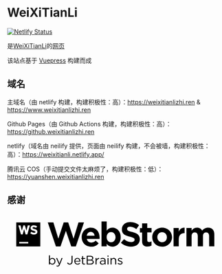 # WeiXiTianLi

[![Netlify Status](https://api.netlify.com/api/v1/badges/0adbff58-79ac-491c-80db-4187c2be55a0/deploy-status)](https://app.netlify.com/sites/weixitianli/deploys)

是[WeiXiTianLi](https://github.com/WeiXiTianLi)的[网页](https://weixitianlizhi.ren)

该站点基于 [Vuepress](https://v2.vuepress.vuejs.org/zh/) 构建而成

## 域名

主域名（由 netlify 构建，构建积极性：高）：https://weixitianlizhi.ren & https://www.weixitianlizhi.ren

Github Pages（由 Github Actions 构建，构建积极性：高）：https://github.weixitianlizhi.ren

netlify（域名由 neilify 提供，页面由 neilify 构建，不会被墙，构建积极性：高）：https://weixitianli.netlify.app/

腾讯云 COS（手动提交文件太麻烦了，构建积极性：低）：https://yuanshen.weixitianlizhi.ren

## 感谢

<svg xmlns="http://www.w3.org/2000/svg" width="540" height="150" fill="none" viewBox="0 0 540 150">
  <path fill="#000" d="M101.15 22.57h14l12.34 40.31 13.38-40.48h11.23l13.35 40.48 12.33-40.31h13.7l-20.33 60h-11.4l-13.44-38.99-13.43 39h-11.4l-20.33-60.01zM185.75 59.57v-.17c0-13 9.27-23.73 22.54-23.73 15.22 0 22.2 11.82 22.2 24.75 0 1-.09 2.21-.17 3.4h-31.73c1.28 5.87 5.36 8.93 11.15 8.93 4.33 0 7.48-1.36 11-4.68l7.4 6.55c-4.25 5.27-10.37 8.51-18.62 8.51-13.65 0-23.77-9.61-23.77-23.56zm32.15-3.83c-.77-5.78-4.17-9.7-9.61-9.7-5.44 0-8.85 3.83-9.87 9.7h19.48zM248.12 76.15v6h-12.93V20h12.93v23.07c3.15-4.26 7.49-7.4 14.21-7.4 10.63 0 20.75 8.33 20.75 23.56v.17c0 15.22-9.95 23.56-20.75 23.56a17.526 17.526 0 01-14.21-6.81zm22-16.75v-.17c0-7.57-5.1-12.59-11.14-12.59-6.04 0-10.98 5.02-10.98 12.59v.17c0 7.6 5 12.6 11 12.6s11.15-4.95 11.15-12.6h-.03zM283.57 73.43l7.74-9.27c5.36 4.42 11 7.23 17.78 7.23 5.35 0 8.59-2.13 8.59-5.61v-.17c0-3.32-2.05-5-12-7.57C293.69 55 286 51.66 286 39.84v-.18c0-10.8 8.68-17.94 20.84-17.94a34.459 34.459 0 0122.11 7.57l-6.8 9.86c-5.27-3.65-10.46-5.86-15.48-5.86S299 35.58 299 38.47v.17c0 3.92 2.56 5.19 12.85 7.83 12.07 3.15 18.88 7.48 18.88 17.86v.17c0 11.82-9 18.46-21.86 18.46a37.87 37.87 0 01-25.3-9.53zM336.38 69.18V47.57h-5.44v-11h5.44v-11.7h12.93v11.65H360v11h-10.69v19.53c0 3 1.27 4.42 4.17 4.42a13.19 13.19 0 006.38-1.61v10.37a19.05 19.05 0 01-10.21 2.64c-7.91 0-13.27-3.15-13.27-13.69zM361.72 59.57v-.17c0-13.1 10.55-23.73 24.75-23.73s24.58 10.46 24.58 23.56v.17c0 13.1-10.55 23.73-24.75 23.73s-24.58-10.47-24.58-23.56zm36.57 0v-.17c0-6.72-4.84-12.59-12-12.59-7.4 0-11.82 5.7-11.82 12.42v.17c0 6.72 4.85 12.58 12 12.58 7.4.02 11.82-5.69 11.82-12.41zM414.93 36.52h12.93v9.18c2.64-6.29 6.89-10.37 14.55-10v13.49h-.69c-8.59 0-13.86 5.19-13.86 16.08v16.84h-12.93V36.52zM447 36.52h12.92V43c3-3.83 6.89-7.31 13.44-7.31 6 0 10.46 2.63 12.85 7.23 4-4.68 8.76-7.23 15-7.23 9.62 0 15.4 5.78 15.4 16.75v29.67h-12.95V56.68c0-6.13-2.72-9.28-7.57-9.28s-7.82 3.15-7.82 9.28v25.43h-12.93V56.68c0-6.13-2.72-9.28-7.57-9.28s-7.83 3.15-7.83 9.28v25.43H447V36.52zM22.5 22.47h60v60h-60v-60z"/>
  <path fill="#fff" d="M29.98 71.14h22.5v3.75h-22.5v-3.75zM51.28 29.94l-3.35 13.13-3.83-13.13h-3.81l-3.84 13.13-3.34-13.13h-5.25l6.43 22.51h4.22l3.68-13.02 3.64 13.02h4.27l6.43-22.51h-5.25zM57.46 49.25l2.93-3.51a10.38 10.38 0 006.74 2.73c2 0 3.26-.8 3.26-2.13v-.06c0-1.25-.78-1.9-4.55-2.87-4.55-1.16-7.48-2.42-7.48-6.89v-.07c0-4.09 3.29-6.81 7.9-6.81a13.05 13.05 0 018.38 2.88l-2.58 3.74A10.56 10.56 0 0066.19 34c-1.9 0-2.9.87-2.9 2v.06c0 1.48 1 2 4.87 3 4.58 1.19 7.16 2.84 7.16 6.77v.06c0 4.49-3.42 7-8.29 7a14.4 14.4 0 01-9.57-3.61"/>
  <path fill="#000" d="M106.51 124.41v3.07h-2.39v-22.63h2.39v9.82a7.205 7.205 0 016.14-3.56c3.84 0 7.65 3 7.65 8.31v.06c0 5.24-3.78 8.34-7.65 8.34a7.223 7.223 0 01-6.14-3.41zm11.35-4.9v-.06c0-3.78-2.61-6.2-5.65-6.2a6 6 0 00-5.8 6.17v.06a5.997 5.997 0 005.8 6.2c3.1 0 5.65-2.29 5.65-6.17zM135.52 111.45h2.54L131.34 128c-1.37 3.32-2.92 4.52-5.34 4.52a7.266 7.266 0 01-3.41-.8l.81-1.89a5 5 0 002.51.59c1.43 0 2.32-.75 3.29-3l-7.29-16h2.63l5.83 13.36 5.15-13.33zM149.44 124l1.76-1.52c1.34 2 2.7 3.1 5 3.1 2.45 0 4.24-1.77 4.24-5.21v-14.59h2.48v14.51a7.821 7.821 0 01-2 5.7 6.66 6.66 0 01-4.78 1.8 7.425 7.425 0 01-6.7-3.79zM167.32 119.51v-.06c0-4.62 3.25-8.34 7.69-8.34 4.74 0 7.47 3.78 7.47 8.46.016.26.016.52 0 .78h-12.74a5.597 5.597 0 005.64 5.43 6.612 6.612 0 005.05-2.27l1.49 1.33a8.256 8.256 0 01-6.6 3 7.992 7.992 0 01-5.777-2.459 8 8 0 01-2.223-5.871zm12.74-.93c-.25-2.91-1.92-5.46-5.11-5.46-2.8 0-4.9 2.33-5.21 5.46h10.32zM186.91 123.23v-9.67h-2.23v-2.11h2.23v-4.84h2.39v4.84h5.08v2.11h-5.08v9.36a2.37 2.37 0 002.7 2.67 5.06 5.06 0 002.32-.56v2a6.073 6.073 0 01-2.88.68c-2.58.05-4.53-1.22-4.53-4.48zM198.3 105.78h9.24a7.998 7.998 0 015.68 1.92 4.812 4.812 0 011.39 3.47v.06a5.247 5.247 0 01-3.44 5c2.57.77 4.65 2.26 4.65 5.24v.06c0 3.72-3.13 5.92-7.88 5.92h-9.64v-21.67zm13.83 5.73c0-2.14-1.7-3.53-4.81-3.53h-6.6v7.47h6.42c2.94 0 5-1.33 5-3.88l-.01-.06zm-4.56 6.11h-6.85v7.66H208c3.28 0 5.33-1.46 5.33-3.88v-.06c.01-2.34-1.97-3.72-5.76-3.72zM220.35 111.45h2.39v4.19a6.852 6.852 0 012.56-3.274 6.851 6.851 0 013.98-1.196v2.58h-.19c-3.5 0-6.35 2.51-6.35 7.34v6.39h-2.39v-16.03zM231.19 122.83v-.06c0-3.38 2.79-5.18 6.85-5.18a17.165 17.165 0 014.93.68v-.56c0-2.88-1.77-4.37-4.78-4.37-1.689.02-3.35.423-4.86 1.18l-.72-2a13.218 13.218 0 015.83-1.34 7.003 7.003 0 015.18 1.77 6.317 6.317 0 011.64 4.68v9.8H243v-2.42a7.005 7.005 0 01-5.8 2.76c-3.01.05-6.01-1.65-6.01-4.94zm11.81-1.24V120a16.802 16.802 0 00-4.71-.68c-3 0-4.69 1.3-4.69 3.31v.07c0 2 1.86 3.19 4 3.19 2.98.04 5.4-1.76 5.4-4.3zM250.08 105.31h2.73V108h-2.73v-2.69zm.16 6.14h2.38v16h-2.38v-16zM257.78 111.45h2.39v2.79a6.066 6.066 0 015.49-3.13c3.88 0 6.14 2.6 6.14 6.42v10h-2.39v-9.36c0-3-1.61-4.84-4.43-4.84a4.709 4.709 0 00-3.5 1.447 4.722 4.722 0 00-1.31 3.553v9.18h-2.39v-16.06zM275.25 125.43l1.21-1.7a9.399 9.399 0 005.55 2c1.93 0 3.32-1 3.32-2.55v-.06c0-1.61-1.89-2.23-4-2.82-2.51-.71-5.3-1.58-5.3-4.53v-.06c0-2.76 2.29-4.59 5.46-4.59 2.048.037 4.044.65 5.76 1.77l-1.08 1.8a9.076 9.076 0 00-4.74-1.55c-1.9 0-3.11 1-3.11 2.32v.06c0 1.52 2 2.11 4.13 2.76 2.48.75 5.15 1.71 5.15 4.59v.13c0 3-2.52 4.81-5.71 4.81a10.997 10.997 0 01-6.64-2.38z"/>
</svg>